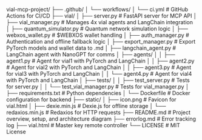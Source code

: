 vial-mcp-project/
├── .github/
│   └── workflows/
│       └── ci.yml                  # GitHub Actions for CI/CD
├── vial/
│   ├── server.py                   # FastAPI server for MCP API
│   ├── vial_manager.py             # Manages 4x vial agents and LangChain integration
│   ├── quantum_simulator.py        # Quantum network simulation logic
│   ├── webxos_wallet.py            # $WEBXOS wallet handling
│   ├── auth_manager.py             # Authentication and offline fallback logic
│   ├── export_manager.py           # Export PyTorch models and wallet data to .md
│   ├── langchain_agent.py          # LangChain agent with NanoGPT for comms
│   ├── agents/
│   │   ├── agent1.py              # Agent for vial1 with PyTorch and LangChain
│   │   ├── agent2.py              # Agent for vial2 with PyTorch and LangChain
│   │   ├── agent3.py              # Agent for vial3 with PyTorch and LangChain
│   │   └── agent4.py              # Agent for vial4 with PyTorch and LangChain
│   ├── tests/
│   │   ├── test_server.py         # Tests for server.py
│   │   └── test_vial_manager.py   # Tests for vial_manager.py
│   ├── requirements.txt            # Python dependencies
│   └── Dockerfile                 # Docker configuration for backend
├── static/
│   ├── icon.png                   # Favicon for vial.html
│   ├── dexie.min.js               # Dexie.js for offline storage
│   └── redaxios.min.js            # Redaxios for HTTP requests
├── README.md                      # Project overview, setup, and architecture diagram
├── errorlog.md                    # Error tracking log
├── vial.html                      # Master key remote controller
└── LICENSE                        # MIT License
